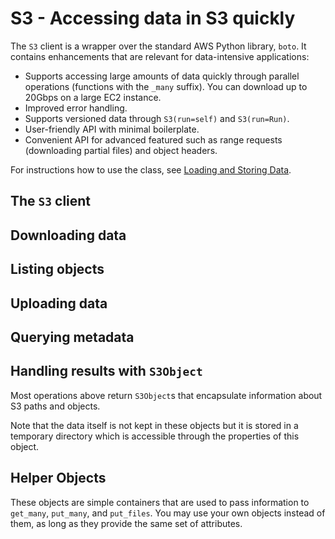 # S3 - Accessing data in S3 quickly

The `S3` client is a wrapper over the standard AWS Python library, `boto`. It contains enhancements that are relevant for data-intensive applications:

 - Supports accessing large amounts of data quickly through parallel operations (functions with the `_many` suffix). You can download up to 20Gbps on a large EC2 instance.
 - Improved error handling.
 - Supports versioned data through `S3(run=self)` and `S3(run=Run)`.
 - User-friendly API with minimal boilerplate.
 - Convenient API for advanced featured such as range requests (downloading partial files) and object headers.
 
For instructions how to use the class, see [Loading and Storing Data](/scaling/data).

<!-- WARNING: THIS FILE WAS AUTOGENERATED! DO NOT EDIT! Instead, edit the notebook w/the location & name as this file. -->

## The `S3` client


<DocSection type="class" name="S3" module="metaflow" show_import="True" heading_level="3" link="https://github.com/Netflix/metaflow/tree/master/metaflow/plugins/datatools/s3/s3.py#L452">
<SigArgSection>
<SigArg name="tmproot='.', bucket=None, prefix=None, run=None, s3root=None" />
</SigArgSection>
<Description summary="The Metaflow S3 client." extended_summary="This object manages the connection to S3 and a temporary diretory that is used\nto download objects. Note that in most cases when the data fits in memory, no local\ndisk IO is needed as operations are cached by the operating system, which makes\noperations fast as long as there is enough memory available.\n\nThe easiest way is to use this object as a context manager:\n```\nwith S3() as s3:\n    data = [obj.blob for obj in s3.get_many(urls)]\nprint(data)\n```\nThe context manager takes care of creating and deleting a temporary directory\nautomatically. Without a context manager, you must call `.close()` to delete\nthe directory explicitly:\n```\ns3 = S3()\ndata = [obj.blob for obj in s3.get_many(urls)]\ns3.close()\n```\nYou can customize the location of the temporary directory with `tmproot`. It\ndefaults to the current working directory.\n\nTo make it easier to deal with object locations, the client can be initialized\nwith an S3 path prefix. There are three ways to handle locations:\n\n1. Use a `metaflow.Run` object or `self`, e.g. `S3(run=self)` which\n   initializes the prefix with the global `DATATOOLS_S3ROOT` path, combined\n   with the current run ID. This mode makes it easy to version data based\n   on the run ID consistently. You can use the `bucket` and `prefix` to\n   override parts of `DATATOOLS_S3ROOT`.\n\n2. Specify an S3 prefix explicitly with `s3root`,\n   e.g. `S3(s3root='s3://mybucket/some/path')`.\n\n3. Specify nothing, i.e. `S3()`, in which case all operations require\n   a full S3 url prefixed with `s3://`." />
<ParamSection name="Parameters">
	<Parameter name="tmproot" type="str, default: '.'" desc="Where to store the temporary directory." />
	<Parameter name="bucket" type="str, optional" desc="Override the bucket from `DATATOOLS_S3ROOT` when `run` is specified." />
	<Parameter name="prefix" type="str, optional" desc="Override the path from `DATATOOLS_S3ROOT` when `run` is specified." />
	<Parameter name="run" type="FlowSpec or Run, optional" desc="Derive path prefix from the current or a past run ID, e.g. S3(run=self)." />
	<Parameter name="s3root" type="str, optional" desc="If `run` is not specified, use this as the S3 prefix." />
</ParamSection>
</DocSection>



<DocSection type="method" name="S3.close" module="metaflow" show_import="False" heading_level="4" link="https://github.com/Netflix/metaflow/tree/master/metaflow/plugins/datatools/s3/s3.py#L582">
<SigArgSection>
<SigArg name="self" />
</SigArgSection>
<Description summary="Delete all temporary files downloaded in this context." />

</DocSection>


## Downloading data


<DocSection type="method" name="S3.get" module="metaflow" show_import="False" heading_level="4" link="https://github.com/Netflix/metaflow/tree/master/metaflow/plugins/datatools/s3/s3.py#L859">
<SigArgSection>
<SigArg name="self" /><SigArg name="key" type="Union" default="None" /><SigArg name="return_missing" type="bool" default="False" /><SigArg name="return_info" type="bool" default="True" />
</SigArgSection>
<Description summary="Get a single object from S3." />
<ParamSection name="Parameters">
	<Parameter name="key" type="Union[str, S3GetObject], optional, default None" desc="Object to download. It can be an S3 url, a path suffix, or\nan S3GetObject that defines a range of data to download. If None, or\nnot provided, gets the S3 root." />
	<Parameter name="return_missing" type="bool, default False" desc="If set to True, do not raise an exception for a missing key but\nreturn it as an `S3Object` with `.exists == False`." />
	<Parameter name="return_info" type="bool, default True" desc="If set to True, fetch the content-type and user metadata associated\nwith the object at no extra cost, included for symmetry with `get_many`" />
</ParamSection>
<ParamSection name="Returns">
	<Parameter type="S3Object" desc="An S3Object corresponding to the object requested." />
</ParamSection>
</DocSection>



<DocSection type="method" name="S3.get_many" module="metaflow" show_import="False" heading_level="4" link="https://github.com/Netflix/metaflow/tree/master/metaflow/plugins/datatools/s3/s3.py#L964">
<SigArgSection>
<SigArg name="self" /><SigArg name="keys" type="Iterable" /><SigArg name="return_missing" type="bool" default="False" /><SigArg name="return_info" type="bool" default="True" />
</SigArgSection>
<Description summary="Get many objects from S3 in parallel." />
<ParamSection name="Parameters">
	<Parameter name="keys" type="Iterable[Union[str, S3GetObject]]" desc="Objects to download. Each object can be an S3 url, a path suffix, or\nan S3GetObject that defines a range of data to download." />
	<Parameter name="return_missing" type="bool, default False" desc="If set to True, do not raise an exception for a missing key but\nreturn it as an `S3Object` with `.exists == False`." />
	<Parameter name="return_info" type="bool, default True" desc="If set to True, fetch the content-type and user metadata associated\nwith the object at no extra cost, included for symmetry with `get_many`." />
</ParamSection>
<ParamSection name="Returns">
	<Parameter type="List[S3Object]" desc="S3Objects corresponding to the objects requested." />
</ParamSection>
</DocSection>



<DocSection type="method" name="S3.get_recursive" module="metaflow" show_import="False" heading_level="4" link="https://github.com/Netflix/metaflow/tree/master/metaflow/plugins/datatools/s3/s3.py#L1039">
<SigArgSection>
<SigArg name="self" /><SigArg name="keys" type="Iterable" /><SigArg name="return_info" type="bool" default="False" />
</SigArgSection>
<Description summary="Get many objects from S3 recursively in parallel." />
<ParamSection name="Parameters">
	<Parameter name="keys" type="Iterable[str]" desc="Prefixes to download recursively. Each prefix can be an S3 url or a path suffix\nwhich define the root prefix under which all objects are downloaded." />
	<Parameter name="return_info" type="bool, default False" desc="If set to True, fetch the content-type and user metadata associated\nwith the object." />
</ParamSection>
<ParamSection name="Returns">
	<Parameter type="List[S3Object]" desc="S3Objects stored under the given prefixes." />
</ParamSection>
</DocSection>



<DocSection type="method" name="S3.get_all" module="metaflow" show_import="False" heading_level="4" link="https://github.com/Netflix/metaflow/tree/master/metaflow/plugins/datatools/s3/s3.py#L1095">
<SigArgSection>
<SigArg name="self" /><SigArg name="return_info" type="bool" default="False" />
</SigArgSection>
<Description summary="Get all objects under the prefix set in the `S3` constructor." extended_summary="This method requires that the `S3` object is initialized either with `run` or\n`s3root`." />
<ParamSection name="Parameters">
	<Parameter name="return_info" type="bool, default False" desc="If set to True, fetch the content-type and user metadata associated\nwith the object." />
</ParamSection>
<ParamSection name="Returns">
	<Parameter type="Iterable[S3Object]" desc="S3Objects stored under the main prefix." />
</ParamSection>
</DocSection>


## Listing objects


<DocSection type="method" name="S3.list_paths" module="metaflow" show_import="False" heading_level="4" link="https://github.com/Netflix/metaflow/tree/master/metaflow/plugins/datatools/s3/s3.py#L647">
<SigArgSection>
<SigArg name="self" /><SigArg name="keys" type="Optional" default="None" />
</SigArgSection>
<Description summary="List the next level of paths in S3." extended_summary="If multiple keys are specified, listings are done in parallel. The returned\nS3Objects have `.exists == False` if the path refers to a prefix, not an\nexisting S3 object.\n\nFor instance, if the directory hierarchy is\n```\na/0.txt\na/b/1.txt\na/c/2.txt\na/d/e/3.txt\nf/4.txt\n```\nThe `list_paths(['a', 'f'])` call returns\n```\na/0.txt (exists == True)\na/b/ (exists == False)\na/c/ (exists == False)\na/d/ (exists == False)\nf/4.txt (exists == True)\n```" />
<ParamSection name="Parameters">
	<Parameter name="keys" type="Iterable[str], optional, default None" desc="List of paths." />
</ParamSection>
<ParamSection name="Returns">
	<Parameter type="List[S3Object]" desc="S3Objects under the given paths, including prefixes (directories) that\ndo not correspond to leaf objects." />
</ParamSection>
</DocSection>



<DocSection type="method" name="S3.list_recursive" module="metaflow" show_import="False" heading_level="4" link="https://github.com/Netflix/metaflow/tree/master/metaflow/plugins/datatools/s3/s3.py#L697">
<SigArgSection>
<SigArg name="self" /><SigArg name="keys" type="Optional" default="None" />
</SigArgSection>
<Description summary="List all objects recursively under the given prefixes." extended_summary="If multiple keys are specified, listings are done in parallel. All objects\nreturned have `.exists == True` as this call always returns leaf objects.\n\nFor instance, if the directory hierarchy is\n```\na/0.txt\na/b/1.txt\na/c/2.txt\na/d/e/3.txt\nf/4.txt\n```\nThe `list_paths(['a', 'f'])` call returns\n```\na/0.txt (exists == True)\na/b/1.txt (exists == True)\na/c/2.txt (exists == True)\na/d/e/3.txt (exists == True)\nf/4.txt (exists == True)\n```" />
<ParamSection name="Parameters">
	<Parameter name="keys" type="Iterable[str], optional, default None" desc="List of paths." />
</ParamSection>
<ParamSection name="Returns">
	<Parameter type="List[S3Object]" desc="S3Objects under the given paths." />
</ParamSection>
</DocSection>


## Uploading data


<DocSection type="method" name="S3.put" module="metaflow" show_import="False" heading_level="4" link="https://github.com/Netflix/metaflow/tree/master/metaflow/plugins/datatools/s3/s3.py#L1121">
<SigArgSection>
<SigArg name="self" /><SigArg name="key" type="Union" /><SigArg name="obj" type="Union" /><SigArg name="overwrite" type="bool" default="True" /><SigArg name="content_type" type="Optional" default="None" /><SigArg name="metadata" type="Optional" default="None" />
</SigArgSection>
<Description summary="Upload a single object to S3." />
<ParamSection name="Parameters">
	<Parameter name="key" type="Union[str, S3PutObject]" desc="Object path. It can be an S3 url or a path suffix." />
	<Parameter name="obj" type="PutValue" desc="An object to store in S3. Strings are converted to UTF-8 encoding." />
	<Parameter name="overwrite" type="bool, default True" desc="Overwrite the object if it exists. If set to False, the operation\nsucceeds without uploading anything if the key already exists." />
	<Parameter name="content_type" type="str, optional, default None" desc="Optional MIME type for the object." />
	<Parameter name="metadata" type="Dict[str, str], optional, default None" desc="A JSON-encodable dictionary of additional headers to be stored\nas metadata with the object." />
</ParamSection>
<ParamSection name="Returns">
	<Parameter type="str" desc="URL of the object stored." />
</ParamSection>
</DocSection>



<DocSection type="method" name="S3.put_many" module="metaflow" show_import="False" heading_level="4" link="https://github.com/Netflix/metaflow/tree/master/metaflow/plugins/datatools/s3/s3.py#L1216">
<SigArgSection>
<SigArg name="self" /><SigArg name="key_objs" type="List" /><SigArg name="overwrite" type="bool" default="True" />
</SigArgSection>
<Description summary="Upload many objects to S3." extended_summary="Each object to be uploaded can be specified in two ways:\n\n1. As a `(key, obj)` tuple where `key` is a string specifying\n   the path and `obj` is a string or a bytes object.\n\n2. As a `S3PutObject` which contains additional metadata to be\n   stored with the object." />
<ParamSection name="Parameters">
	<Parameter name="key_objs" type="List[Union[Tuple[str, PutValue], S3PutObject]]" desc="List of key-object pairs to upload." />
	<Parameter name="overwrite" type="bool, default True" desc="Overwrite the object if it exists. If set to False, the operation\nsucceeds without uploading anything if the key already exists." />
</ParamSection>
<ParamSection name="Returns">
	<Parameter type="List[Tuple[str, str]]" desc="List of `(key, url)` pairs corresponding to the objects uploaded." />
</ParamSection>
</DocSection>



<DocSection type="method" name="S3.put_files" module="metaflow" show_import="False" heading_level="4" link="https://github.com/Netflix/metaflow/tree/master/metaflow/plugins/datatools/s3/s3.py#L1290">
<SigArgSection>
<SigArg name="self" /><SigArg name="key_paths" type="List" /><SigArg name="overwrite" type="bool" default="True" />
</SigArgSection>
<Description summary="Upload many local files to S3." extended_summary="Each file to be uploaded can be specified in two ways:\n\n1. As a `(key, path)` tuple where `key` is a string specifying\n   the S3 path and `path` is the path to a local file.\n\n2. As a `S3PutObject` which contains additional metadata to be\n   stored with the file." />
<ParamSection name="Parameters">
	<Parameter name="key_paths" type="List[Union[Tuple[str, PutValue], S3PutObject]]" desc="List of files to upload." />
	<Parameter name="overwrite" type="bool, default True" desc="Overwrite the object if it exists. If set to False, the operation\nsucceeds without uploading anything if the key already exists." />
</ParamSection>
<ParamSection name="Returns">
	<Parameter type="List[Tuple[str, str]]" desc="List of `(key, url)` pairs corresponding to the files uploaded." />
</ParamSection>
</DocSection>


## Querying metadata


<DocSection type="method" name="S3.info" module="metaflow" show_import="False" heading_level="4" link="https://github.com/Netflix/metaflow/tree/master/metaflow/plugins/datatools/s3/s3.py#L743">
<SigArgSection>
<SigArg name="self" /><SigArg name="key" type="Optional" default="None" /><SigArg name="return_missing" type="bool" default="False" />
</SigArgSection>
<Description summary="Get metadata about a single object in S3." extended_summary="This call makes a single `HEAD` request to S3 which can be\nmuch faster than downloading all data with `get`." />
<ParamSection name="Parameters">
	<Parameter name="key" type="str, optional, default None" desc="Object to query. It can be an S3 url or a path suffix." />
	<Parameter name="return_missing" type="bool, default False" desc="If set to True, do not raise an exception for a missing key but\nreturn it as an `S3Object` with `.exists == False`." />
</ParamSection>
<ParamSection name="Returns">
	<Parameter type="S3Object" desc="An S3Object corresponding to the object requested. The object\nwill have `.downloaded == False`." />
</ParamSection>
</DocSection>



<DocSection type="method" name="S3.info_many" module="metaflow" show_import="False" heading_level="4" link="https://github.com/Netflix/metaflow/tree/master/metaflow/plugins/datatools/s3/s3.py#L799">
<SigArgSection>
<SigArg name="self" /><SigArg name="keys" type="Iterable" /><SigArg name="return_missing" type="bool" default="False" />
</SigArgSection>
<Description summary="Get metadata about many objects in S3 in parallel." extended_summary="This call makes a single `HEAD` request to S3 which can be\nmuch faster than downloading all data with `get`." />
<ParamSection name="Parameters">
	<Parameter name="keys" type="Iterable[str]" desc="Objects to query. Each key can be an S3 url or a path suffix." />
	<Parameter name="return_missing" type="bool, default False" desc="If set to True, do not raise an exception for a missing key but\nreturn it as an `S3Object` with `.exists == False`." />
</ParamSection>
<ParamSection name="Returns">
	<Parameter type="List[S3Object]" desc="A list of S3Objects corresponding to the paths requested. The\nobjects will have `.downloaded == False`." />
</ParamSection>
</DocSection>


## Handling results with `S3Object`

Most operations above return `S3Object`s that encapsulate information about S3 paths and objects.

Note that the data itself is not kept in these objects but it is stored in a temporary directory which is accessible through the properties of this object.


<DocSection type="class" name="S3Object" module="metaflow" show_import="False" heading_level="3" link="https://github.com/Netflix/metaflow/tree/master/metaflow/plugins/datatools/s3/s3.py#L139">
<SigArgSection>
<SigArg name="" />
</SigArgSection>
<Description summary="This object represents a path or an object in S3,\nwith an optional local copy." extended_summary="`S3Object`s are not instantiated directly, but they are returned\nby many methods of the `S3` client." />

</DocSection>



<DocSection type="property" name="S3Object.exists" module="metaflow.plugins.datatools.s3.s3" show_import="False" heading_level="4" link="https://github.com/Netflix/metaflow/tree/master/">

<Description summary="Does this key correspond to an object in S3?\n" />
<ParamSection name="Returns">
<Parameter type="bool" desc="True if this object points at an existing object (file) in S3." />
</ParamSection>
</DocSection>



<DocSection type="property" name="S3Object.downloaded" module="metaflow.plugins.datatools.s3.s3" show_import="False" heading_level="4" link="https://github.com/Netflix/metaflow/tree/master/">

<Description summary="Has this object been downloaded?\n\nIf True, the contents can be accessed through `path`, `blob`,\nand `text` properties.\n" />
<ParamSection name="Returns">
<Parameter type="bool" desc="True if the contents of this object have been downloaded." />
</ParamSection>
</DocSection>



<DocSection type="property" name="S3Object.url" module="metaflow.plugins.datatools.s3.s3" show_import="False" heading_level="4" link="https://github.com/Netflix/metaflow/tree/master/">

<Description summary="S3 location of the object\n" />
<ParamSection name="Returns">
<Parameter type="str" desc="The S3 location of this object." />
</ParamSection>
</DocSection>



<DocSection type="property" name="S3Object.prefix" module="metaflow.plugins.datatools.s3.s3" show_import="False" heading_level="4" link="https://github.com/Netflix/metaflow/tree/master/">

<Description summary="Prefix requested that matches this object.\n" />
<ParamSection name="Returns">
<Parameter type="str" desc="Requested prefix" />
</ParamSection>
</DocSection>



<DocSection type="property" name="S3Object.key" module="metaflow.plugins.datatools.s3.s3" show_import="False" heading_level="4" link="https://github.com/Netflix/metaflow/tree/master/">

<Description summary="Key corresponds to the key given to the get call that produced\nthis object.\n\nThis may be a full S3 URL or a suffix based on what\nwas requested.\n" />
<ParamSection name="Returns">
<Parameter type="str" desc="Key requested." />
</ParamSection>
</DocSection>



<DocSection type="property" name="S3Object.path" module="metaflow.plugins.datatools.s3.s3" show_import="False" heading_level="4" link="https://github.com/Netflix/metaflow/tree/master/">

<Description summary="Path to a local temporary file corresponding to the object downloaded.\n\nThis file gets deleted automatically when a S3 scope exits.\nReturns None if this S3Object has not been downloaded.\n" />
<ParamSection name="Returns">
<Parameter type="str" desc="Local path, if the object has been downloaded." />
</ParamSection>
</DocSection>



<DocSection type="property" name="S3Object.blob" module="metaflow.plugins.datatools.s3.s3" show_import="False" heading_level="4" link="https://github.com/Netflix/metaflow/tree/master/">

<Description summary="Contents of the object as a byte string or None if the\nobject hasn't been downloaded.\n" />
<ParamSection name="Returns">
<Parameter type="bytes" desc="Contents of the object as bytes." />
</ParamSection>
</DocSection>



<DocSection type="property" name="S3Object.text" module="metaflow.plugins.datatools.s3.s3" show_import="False" heading_level="4" link="https://github.com/Netflix/metaflow/tree/master/">

<Description summary="Contents of the object as a string or None if the\nobject hasn't been downloaded.\n\nThe object is assumed to contain UTF-8 encoded data.\n" />
<ParamSection name="Returns">
<Parameter type="str" desc="Contents of the object as text." />
</ParamSection>
</DocSection>



<DocSection type="property" name="S3Object.size" module="metaflow.plugins.datatools.s3.s3" show_import="False" heading_level="4" link="https://github.com/Netflix/metaflow/tree/master/">

<Description summary="Size of the object in bytes.\n\nReturns None if the key does not correspond to an object in S3.\n" />
<ParamSection name="Returns">
<Parameter type="int" desc="Size of the object in bytes, if the object exists." />
</ParamSection>
</DocSection>



<DocSection type="property" name="S3Object.has_info" module="metaflow.plugins.datatools.s3.s3" show_import="False" heading_level="4" link="https://github.com/Netflix/metaflow/tree/master/">

<Description summary="Returns true if this `S3Object` contains the content-type MIME header or\nuser-defined metadata.\n\nIf False, this means that `content_type`, `metadata`, `range_info` and\n`last_modified` will return None.\n" />
<ParamSection name="Returns">
<Parameter type="bool" desc="True if additional metadata is available." />
</ParamSection>
</DocSection>



<DocSection type="property" name="S3Object.metadata" module="metaflow.plugins.datatools.s3.s3" show_import="False" heading_level="4" link="https://github.com/Netflix/metaflow/tree/master/">

<Description summary="Returns a dictionary of user-defined metadata, or None if no metadata\nis defined.\n" />
<ParamSection name="Returns">
<Parameter type="Dict" desc="User-defined metadata." />
</ParamSection>
</DocSection>



<DocSection type="property" name="S3Object.content_type" module="metaflow.plugins.datatools.s3.s3" show_import="False" heading_level="4" link="https://github.com/Netflix/metaflow/tree/master/">

<Description summary="Returns the content-type of the S3 object or None if it is not defined.\n" />
<ParamSection name="Returns">
<Parameter type="str" desc="Content type or None if the content type is undefined." />
</ParamSection>
</DocSection>



<DocSection type="property" name="S3Object.range_info" module="metaflow.plugins.datatools.s3.s3" show_import="False" heading_level="4" link="https://github.com/Netflix/metaflow/tree/master/">

<Description summary="If the object corresponds to a partially downloaded object, returns\ninformation of what was downloaded.\n\nThe returned object has the following fields:\n- `total_size`: Size of the object in S3.\n- `request_offset`: The starting offset.\n- `request_length`: The number of bytes downloaded.\n" />
</DocSection>



<DocSection type="property" name="S3Object.last_modified" module="metaflow.plugins.datatools.s3.s3" show_import="False" heading_level="4" link="https://github.com/Netflix/metaflow/tree/master/">

<Description summary="Returns the last modified unix timestamp of the object.\n" />
<ParamSection name="Returns">
<Parameter type="int" desc="Unix timestamp corresponding to the last modified time." />
</ParamSection>
</DocSection>


## Helper Objects

These objects are simple containers that are used to pass information to `get_many`, `put_many`, and `put_files`. You may use your own objects instead of them, as long as they provide the same set of attributes.


<DocSection type="class" name="S3GetObject" module="metaflow.datatools.s3" show_import="True" heading_level="3" link="https://github.com/Netflix/metaflow/tree/master/">
<SigArgSection>
<SigArg name="key" default="None" /><SigArg name="offset" default="None" /><SigArg name="length" default="None" />
</SigArgSection>
<Description summary="Represents a chunk of an S3 object. A range query is performed to download only a subset of data,\n`object[key][offset:offset + length]`, from S3." />
<ParamSection name="Attributes">
	<Parameter name="key" type="str" desc="Key identifying the object. Works the same way as any `key` passed to `get` or `get_many`." />
	<Parameter name="offset" type="int" desc="A byte offset in the file." />
	<Parameter name="length" type="int" desc="The number of bytes to download." />
</ParamSection>
</DocSection>



<DocSection type="class" name="S3PutObject" module="metaflow.datatools.s3" show_import="True" heading_level="3" link="https://github.com/Netflix/metaflow/tree/master/">
<SigArgSection>
<SigArg name="key" default="None" /><SigArg name="value" default="None" /><SigArg name="path" default="None" /><SigArg name="content_type" default="None" /><SigArg name="metadata" default="None" />
</SigArgSection>
<Description summary="Defines an object with metadata to be uplaoded with `put_many` or `put_files`." />
<ParamSection name="Attributes">
	<Parameter name="key" type="str" desc="Key identifying the object. Works the same way as `key` passed to `put` or `put_many`." />
	<Parameter name="value" type="str or bytes" desc="Object to upload. Works the same way as `obj` passed `to `put` or `put_many`." />
	<Parameter name="path" type="str" desc="Path to a local file. Works the same way as `path` passed to `put_files`." />
	<Parameter name="content_type" type="str" desc="Optional MIME type for the file." />
	<Parameter name="metadata" type="Dict" desc="A JSON-encodable dictionary of additional headers to be stored\nas metadata with the file." />
</ParamSection>
</DocSection>

